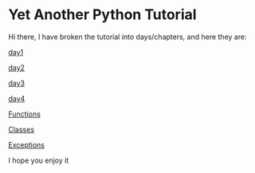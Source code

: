 Yet Another Python Tutorial
===========================

Hi there, I have broken the tutorial into days/chapters, and here they are:

[day1](/day1.md)

[day2](/day2.md)

[day3](/day3.md)

[day4](/day4.md)

[Functions](/day5.md)

[Classes](/day6.md)

[Exceptions](/day6.md)


I hope you enjoy it

